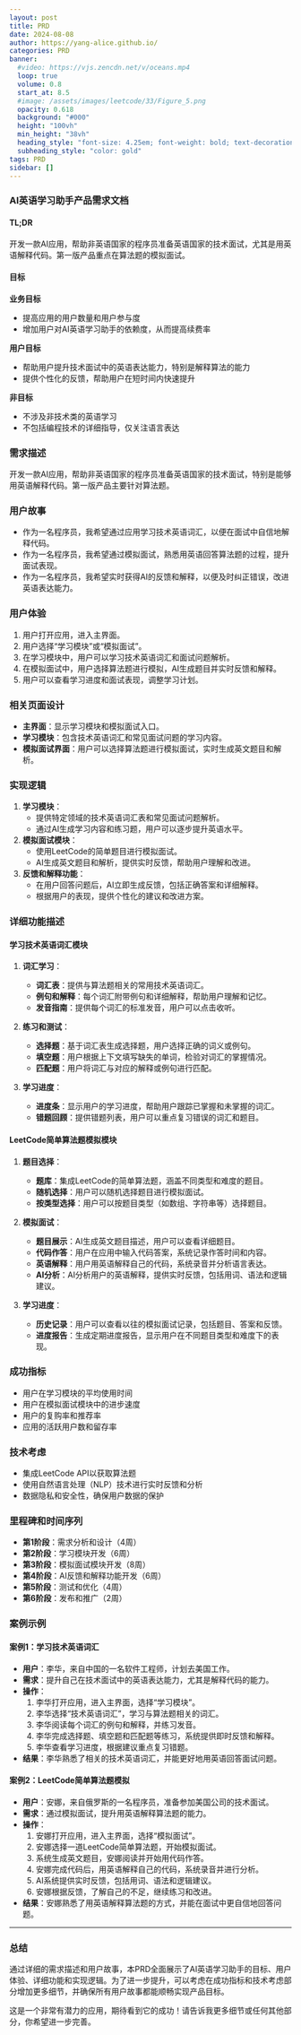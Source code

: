 ```yaml
---
layout: post
title: PRD
date: 2024-08-08
author: https://yang-alice.github.io/
categories: PRD
banner:
  #video: https://vjs.zencdn.net/v/oceans.mp4
  loop: true
  volume: 0.8
  start_at: 8.5
  #image: /assets/images/leetcode/33/Figure_5.png
  opacity: 0.618
  background: "#000"
  height: "100vh"
  min_height: "38vh"
  heading_style: "font-size: 4.25em; font-weight: bold; text-decoration: underline"
  subheading_style: "color: gold"
tags: PRD
sidebar: []
---
```


### AI英语学习助手产品需求文档

#### TL;DR
开发一款AI应用，帮助非英语国家的程序员准备英语国家的技术面试，尤其是用英语解释代码。第一版产品重点在算法题的模拟面试。

#### 目标
**业务目标**
- 提高应用的用户数量和用户参与度
- 增加用户对AI英语学习助手的依赖度，从而提高续费率

**用户目标**
- 帮助用户提升技术面试中的英语表达能力，特别是解释算法的能力
- 提供个性化的反馈，帮助用户在短时间内快速提升

**非目标**
- 不涉及非技术类的英语学习
- 不包括编程技术的详细指导，仅关注语言表达

### 需求描述
开发一款AI应用，帮助非英语国家的程序员准备英语国家的技术面试，特别是能够用英语解释代码。第一版产品主要针对算法题。

### 用户故事
- 作为一名程序员，我希望通过应用学习技术英语词汇，以便在面试中自信地解释代码。
- 作为一名程序员，我希望通过模拟面试，熟悉用英语回答算法题的过程，提升面试表现。
- 作为一名程序员，我希望实时获得AI的反馈和解释，以便及时纠正错误，改进英语表达能力。

### 用户体验
1. 用户打开应用，进入主界面。
2. 用户选择“学习模块”或“模拟面试”。
3. 在学习模块中，用户可以学习技术英语词汇和面试问题解析。
4. 在模拟面试中，用户选择算法题进行模拟，AI生成题目并实时反馈和解释。
5. 用户可以查看学习进度和面试表现，调整学习计划。

### 相关页面设计
- **主界面**：显示学习模块和模拟面试入口。
- **学习模块**：包含技术英语词汇和常见面试问题的学习内容。
- **模拟面试界面**：用户可以选择算法题进行模拟面试，实时生成英文题目和解析。

### 实现逻辑
1. **学习模块**：
   - 提供特定领域的技术英语词汇表和常见面试问题解析。
   - 通过AI生成学习内容和练习题，用户可以逐步提升英语水平。
2. **模拟面试模块**：
   - 使用LeetCode的简单题目进行模拟面试。
   - AI生成英文题目和解析，提供实时反馈，帮助用户理解和改进。
3. **反馈和解释功能**：
   - 在用户回答问题后，AI立即生成反馈，包括正确答案和详细解释。
   - 根据用户的表现，提供个性化的建议和改进方案。

### 详细功能描述

#### 学习技术英语词汇模块
1. **词汇学习**：
   - **词汇表**：提供与算法题相关的常用技术英语词汇。
   - **例句和解释**：每个词汇附带例句和详细解释，帮助用户理解和记忆。
   - **发音指南**：提供每个词汇的标准发音，用户可以点击收听。

2. **练习和测试**：
   - **选择题**：基于词汇表生成选择题，用户选择正确的词义或例句。
   - **填空题**：用户根据上下文填写缺失的单词，检验对词汇的掌握情况。
   - **匹配题**：用户将词汇与对应的解释或例句进行匹配。

3. **学习进度**：
   - **进度条**：显示用户的学习进度，帮助用户跟踪已掌握和未掌握的词汇。
   - **错题回顾**：提供错题列表，用户可以重点复习错误的词汇和题目。

#### LeetCode简单算法题模拟模块
1. **题目选择**：
   - **题库**：集成LeetCode的简单算法题，涵盖不同类型和难度的题目。
   - **随机选择**：用户可以随机选择题目进行模拟面试。
   - **按类型选择**：用户可以按题目类型（如数组、字符串等）选择题目。

2. **模拟面试**：
   - **题目展示**：AI生成英文题目描述，用户可以查看详细题目。
   - **代码作答**：用户在应用中输入代码答案，系统记录作答时间和内容。
   - **英语解释**：用户用英语解释自己的代码，系统录音并分析语言表达。
   - **AI分析**：AI分析用户的英语解释，提供实时反馈，包括用词、语法和逻辑建议。

3. **学习进度**：
   - **历史记录**：用户可以查看以往的模拟面试记录，包括题目、答案和反馈。
   - **进度报告**：生成定期进度报告，显示用户在不同题目类型和难度下的表现。

### 成功指标
- 用户在学习模块的平均使用时间
- 用户在模拟面试模块中的进步速度
- 用户的复购率和推荐率
- 应用的活跃用户数和留存率

### 技术考虑
- 集成LeetCode API以获取算法题
- 使用自然语言处理（NLP）技术进行实时反馈和分析
- 数据隐私和安全性，确保用户数据的保护

### 里程碑和时间序列
- **第1阶段**：需求分析和设计（4周）
- **第2阶段**：学习模块开发（6周）
- **第3阶段**：模拟面试模块开发（8周）
- **第4阶段**：AI反馈和解释功能开发（6周）
- **第5阶段**：测试和优化（4周）
- **第6阶段**：发布和推广（2周）

### 案例示例

#### 案例1：学习技术英语词汇
- **用户**：李华，来自中国的一名软件工程师，计划去美国工作。
- **需求**：提升自己在技术面试中的英语表达能力，尤其是解释代码的能力。
- **操作**：
  1. 李华打开应用，进入主界面，选择“学习模块”。
  2. 李华选择“技术英语词汇”，学习与算法题相关的词汇。
  3. 李华阅读每个词汇的例句和解释，并练习发音。
  4. 李华完成选择题、填空题和匹配题等练习，系统提供即时反馈和解释。
  5. 李华查看学习进度，根据建议重点复习错题。
- **结果**：李华熟悉了相关的技术英语词汇，并能更好地用英语回答面试问题。

#### 案例2：LeetCode简单算法题模拟
- **用户**：安娜，来自俄罗斯的一名程序员，准备参加美国公司的技术面试。
- **需求**：通过模拟面试，提升用英语解释算法题的能力。
- **操作**：
  1. 安娜打开应用，进入主界面，选择“模拟面试”。
  2. 安娜选择一道LeetCode简单算法题，开始模拟面试。
  3. 系统生成英文题目，安娜阅读并开始用代码作答。
  4. 安娜完成代码后，用英语解释自己的代码，系统录音并进行分析。
  5. AI系统提供实时反馈，包括用词、语法和逻辑建议。
  6. 安娜根据反馈，了解自己的不足，继续练习和改进。
- **结果**：安娜熟悉了用英语解释算法题的方式，并能在面试中更自信地回答问题。


---

### 总结
通过详细的需求描述和用户故事，本PRD全面展示了AI英语学习助手的目标、用户体验、详细功能和实现逻辑。为了进一步提升，可以考虑在成功指标和技术考虑部分增加更多细节，并确保所有用户故事都能顺畅实现产品目标。

这是一个非常有潜力的应用，期待看到它的成功！请告诉我更多细节或任何其他部分，你希望进一步完善。



<!-- 这是一段被注释掉的文字 


基于ChatGPT的特点，我们可以对文档进行如下调整，以充分利用ChatGPT在自然语言处理和实时反馈方面的优势：

### AI英语学习助手产品需求文档（基于ChatGPT）

#### TL;DR
开发一款基于ChatGPT的AI应用，帮助非英语国家的程序员准备英语国家的技术面试，尤其是用英语解释代码。第一版产品重点在算法题的模拟面试和实时反馈。

#### 目标
**业务目标**
- 提高应用的用户数量和用户参与度
- 增加用户对AI英语学习助手的依赖度，从而提高续费率

**用户目标**
- 帮助用户提升技术面试中的英语表达能力，特别是解释算法的能力
- 提供个性化的反馈，帮助用户在短时间内快速提升

**非目标**
- 不涉及非技术类的英语学习
- 不包括编程技术的详细指导，仅关注语言表达

### 需求描述
开发一款基于ChatGPT的AI应用，帮助非英语国家的程序员准备英语国家的技术面试，特别是能够用英语解释代码。第一版产品主要针对算法题。

### 用户故事
- 作为一名程序员，我希望通过应用学习技术英语词汇，以便在面试中自信地解释代码。
- 作为一名程序员，我希望通过模拟面试，熟悉用英语回答算法题的过程，提升面试表现。
- 作为一名程序员，我希望实时获得ChatGPT的反馈和解释，以便及时纠正错误，改进英语表达能力。

### 用户体验
1. 用户打开应用，进入主界面。
2. 用户选择“学习模块”或“模拟面试”。
3. 在学习模块中，用户可以学习技术英语词汇和面试问题解析。
4. 在模拟面试中，用户选择算法题进行模拟，ChatGPT生成题目并实时反馈和解释。
5. 用户可以查看学习进度和面试表现，调整学习计划。

### 相关页面设计
- **主界面**：显示学习模块和模拟面试入口。
- **学习模块**：包含技术英语词汇和常见面试问题的学习内容。
- **模拟面试界面**：用户可以选择算法题进行模拟面试，ChatGPT生成英文题目和解析。

### 实现逻辑
1. **学习模块**：
   - 提供特定领域的技术英语词汇表和常见面试问题解析。
   - ChatGPT生成学习内容和练习题，用户可以逐步提升英语水平。
2. **模拟面试模块**：
   - 使用LeetCode的简单题目进行模拟面试。
   - ChatGPT生成英文题目和解析，提供实时反馈，帮助用户理解和改进。
3. **反馈和解释功能**：
   - 在用户回答问题后，ChatGPT立即生成反馈，包括正确答案和详细解释。
   - 根据用户的表现，提供个性化的建议和改进方案。

### 详细功能描述

#### 学习技术英语词汇模块
1. **词汇学习**：
   - **词汇表**：提供与算法题相关的常用技术英语词汇。
   - **例句和解释**：每个词汇附带例句和详细解释，帮助用户理解和记忆。
   - **发音指南**：提供每个词汇的标准发音，用户可以点击收听。

2. **练习和测试**：
   - **选择题**：基于词汇表生成选择题，用户选择正确的词义或例句。
   - **填空题**：用户根据上下文填写缺失的单词，检验对词汇的掌握情况。
   - **匹配题**：用户将词汇与对应的解释或例句进行匹配。

3. **学习进度**：
   - **进度条**：显示用户的学习进度，帮助用户跟踪已掌握和未掌握的词汇。
   - **错题回顾**：提供错题列表，用户可以重点复习错误的词汇和题目。

#### LeetCode简单算法题模拟模块
1. **题目选择**：
   - **题库**：集成LeetCode的简单算法题，涵盖不同类型和难度的题目。
   - **随机选择**：用户可以随机选择题目进行模拟面试。
   - **按类型选择**：用户可以按题目类型（如数组、字符串等）选择题目。

2. **模拟面试**：
   - **题目展示**：ChatGPT生成英文题目描述，用户可以查看详细题目。
   - **代码作答**：用户在应用中输入代码答案，系统记录作答时间和内容。
   - **英语解释**：用户用英语解释自己的代码，系统录音并分析语言表达。
   - **ChatGPT分析**：ChatGPT分析用户的英语解释，提供实时反馈，包括用词、语法和逻辑建议。

3. **学习进度**：
   - **历史记录**：用户可以查看以往的模拟面试记录，包括题目、答案和反馈。
   - **进度报告**：生成定期进度报告，显示用户在不同题目类型和难度下的表现。

### 成功指标
- 用户在学习模块的平均使用时间
- 用户在模拟面试模块中的进步速度
- 用户的复购率和推荐率
- 应用的活跃用户数和留存率

### 技术考虑
- 集成LeetCode API以获取算法题
- 使用ChatGPT进行实时反馈和分析
- 数据隐私和安全性，确保用户数据的保护

### 里程碑和时间序列
- **第1阶段**：需求分析和设计（4周）
- **第2阶段**：学习模块开发（6周）
- **第3阶段**：模拟面试模块开发（8周）
- **第4阶段**：ChatGPT反馈和解释功能开发（6周）
- **第5阶段**：测试和优化（4周）
- **第6阶段**：发布和推广（2周）

### 案例示例

#### 案例1：学习技术英语词汇
- **用户**：李华，来自中国的一名软件工程师，计划去美国工作。
- **需求**：提升自己在技术面试中的英语表达能力，尤其是解释代码的能力。
- **操作**：
  1. 李华打开应用，进入主界面，选择“学习模块”。
  2. 李华选择“技术英语词汇”，学习与算法题相关的词汇。
  3. 李华阅读每个词汇的例句和解释，并练习发音。
  4. 李华完成选择题、填空题和匹配题等练习，系统提供即时反馈和解释。
  5. 李华查看学习进度，根据建议重点复习错题。
- **结果**：李华熟悉了相关的技术英语词汇，并能更好地用英语回答面试问题。

#### 案例2：LeetCode简单算法题模拟
- **用户**：安娜，来自俄罗斯的一名程序员，准备参加美国公司的技术面试。
- **需求**：通过模拟面试，提升用英语解释算法题的能力。
- **操作**：
  1. 安娜打开应用，进入主界面，选择“模拟面试”。
  2. 安娜选择一道LeetCode简单算法题，开始模拟面试。
  3. ChatGPT生成英文题目，安娜阅读并开始用代码作答。
  4. 安娜完成代码后，用英语解释自己的代码，系统录音并进行分析。
  5. ChatGPT提供实时反馈，包括用词、语法和逻辑建议。
  6. 安娜根据反馈，了解自己的不足，继续练习和改进。
- **结果**：安娜熟悉了用英语解释算法题的方式，并能在面试中更自信地回答问题。

### 与AI交互的例子

#### 例1：学习技术英语词汇
- **用户**：我想学习“stack”这个词汇。
- **ChatGPT**：
  - **词汇定义**：A stack is a data structure that follows the Last In First Out (LIFO) principle. 
  - **例句**：The stack data structure is used to manage function calls and recursion.
  - **发音指南**：点击[发音链接]收听发音。
  - **练习**：请完成以下选择题和填空题。

#### 例2：LeetCode算法题模拟
- **用户**：我选择一道LeetCode简单题目进行模拟。
- **ChatGPT**：
  - **题目描述**：Here is your problem: "Given an array of integers, return indices of the two numbers such that they add up to a specific target."
  - **用户回答**：用户输入代码答案。
  - **英语解释**：用户用英语解释自己的代码。
  - **ChatGPT反馈**：Your explanation is clear, but you can improve the use of specific technical terms like "hash map" instead of "hashing structure." Additionally, ensure that your grammar and syntax are correct.




为了实现基于ChatGPT的词汇学习和模拟面试模块，你可以使用以下的prompts和相关参数配置。这里提供的是示例prompts，你可以根据实际需求调整这些内容和参数。

### 1. 词汇学习模块

#### 1.1 技术英语词汇的定义和例句

**Prompt示例**：
```
Provide the definition and example sentence for the technical term "stack" used in data structures.
```

**相关参数配置**：
- `engine`: "text-davinci-003"（或其他适用的模型）
- `max_tokens`: 150
- `temperature`: 0.5（控制生成文本的创造性）
- `top_p`: 1.0（控制生成文本的多样性）

**请求示例**：
```python
import openai

response = openai.Completion.create(
  engine="text-davinci-003",
  prompt="Provide the definition and example sentence for the technical term 'stack' used in data structures.",
  max_tokens=150,
  temperature=0.5,
  top_p=1.0
)

print(response.choices[0].text.strip())
```

**响应示例**：
```
A stack is a data structure that follows the Last In First Out (LIFO) principle. Example sentence: "The stack data structure is used to manage function calls and recursion."
```

#### 1.2 选择题

**Prompt示例**：
```
Create a multiple-choice question with four options about the technical term "stack" in data structures. Provide one correct answer and three incorrect answers.
```

**相关参数配置**：
- `engine`: "text-davinci-003"
- `max_tokens`: 200
- `temperature`: 0.7
- `top_p`: 1.0

**请求示例**：
```python
import openai

response = openai.Completion.create(
  engine="text-davinci-003",
  prompt="Create a multiple-choice question with four options about the technical term 'stack' in data structures. Provide one correct answer and three incorrect answers.",
  max_tokens=200,
  temperature=0.7,
  top_p=1.0
)

print(response.choices[0].text.strip())
```

**响应示例**：
```
Question: What does a stack data structure do?
a) Follows the Last In First Out (LIFO) principle
b) Stores elements in a sorted manner
c) Allows random access to elements
d) Implements a First In First Out (FIFO) principle

Correct Answer: a) Follows the Last In First Out (LIFO) principle
```

#### 1.3 填空题

**Prompt示例**：
```
Create a fill-in-the-blank question about the technical term "stack" used in data structures. Provide a sentence with a missing word that the user needs to fill in.
```

**相关参数配置**：
- `engine`: "text-davinci-003"
- `max_tokens`: 100
- `temperature`: 0.5
- `top_p`: 1.0

**请求示例**：
```python
import openai

response = openai.Completion.create(
  engine="text-davinci-003",
  prompt="Create a fill-in-the-blank question about the technical term 'stack' used in data structures. Provide a sentence with a missing word that the user needs to fill in.",
  max_tokens=100,
  temperature=0.5,
  top_p=1.0
)

print(response.choices[0].text.strip())
```

**响应示例**：
```
Fill in the blank: A stack data structure operates on the ______ principle, where the last element added is the first one removed.
```

#### 1.4 匹配题

**Prompt示例**：
```
Create a matching question about the technical term "stack" in data structures. Provide a list of terms and their definitions. The user needs to match each term with its correct definition.
```

**相关参数配置**：
- `engine`: "text-davinci-003"
- `max_tokens`: 150
- `temperature`: 0.5
- `top_p`: 1.0

**请求示例**：
```python
import openai

response = openai.Completion.create(
  engine="text-davinci-003",
  prompt="Create a matching question about the technical term 'stack' in data structures. Provide a list of terms and their definitions. The user needs to match each term with its correct definition.",
  max_tokens=150,
  temperature=0.5,
  top_p=1.0
)

print(response.choices[0].text.strip())
```

**响应示例**：
```
Match the terms with their correct definitions:
1. Stack
2. Queue

Definitions:
a) A data structure that follows the Last In First Out (LIFO) principle
b) A data structure that follows the First In First Out (FIFO) principle

Answers:
1 - a
2 - b
```

### 2. 模拟面试模块

#### 2.1 生成题目描述

**Prompt示例**：
```
Generate a technical interview question on the topic of arrays. Provide a clear and concise description of the problem that candidates might encounter in a coding interview.
```

**相关参数配置**：
- `engine`: "text-davinci-003"
- `max_tokens`: 150
- `temperature`: 0.7
- `top_p`: 1.0

**请求示例**：
```python
import openai

response = openai.Completion.create(
  engine="text-davinci-003",
  prompt="Generate a technical interview question on the topic of arrays. Provide a clear and concise description of the problem that candidates might encounter in a coding interview.",
  max_tokens=150,
  temperature=0.7,
  top_p=1.0
)

print(response.choices[0].text.strip())
```

**响应示例**：
```
Question: Given an array of integers, find the maximum sum of any contiguous subarray of the array. Implement a function that returns this maximum sum.
```

#### 2.2 生成代码解释的反馈

**Prompt示例**：
```
Review the following explanation of code and provide feedback on clarity, grammar, and technical accuracy: "This function calculates the maximum sum of a contiguous subarray using Kadane's algorithm, which iterates through the array and keeps track of the maximum sum so far."
```

**相关参数配置**：
- `engine`: "text-davinci-003"
- `max_tokens`: 200
- `temperature`: 0.5
- `top_p`: 1.0

**请求示例**：
```python
import openai

response = openai.Completion.create(
  engine="text-davinci-003",
  prompt="Review the following explanation of code and provide feedback on clarity, grammar, and technical accuracy: 'This function calculates the maximum sum of a contiguous subarray using Kadane's algorithm, which iterates through the array and keeps track of the maximum sum so far.'",
  max_tokens=200,
  temperature=0.5,
  top_p=1.0
)

print(response.choices[0].text.strip())
```

**响应示例**：
```
Your explanation is clear and technically accurate. However, you might want to include more detail on how Kadane's algorithm works by mentioning that it keeps a running total of the maximum subarray sum ending at each position in the array. Also, ensure that your grammar and phrasing are correct for better readability.
```

通过这些示例和参数配置，你可以有效地使用ChatGPT来开发词汇学习和模拟面试模块，提供个性化的学习和反馈体验。
-->
